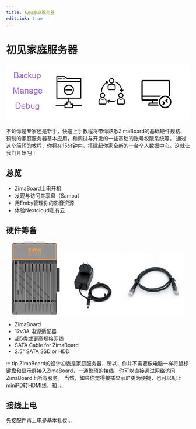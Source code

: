 ```yaml
---
title: 初见家庭服务器
editLink: true
---
```


# 初见家庭服务器

![ZimaBoard](./images/hero-image-get-started.png)

不论你是专家还是新手，快速上手教程将带你熟悉ZimaBoard的基础硬件规格、预制的家庭服务器基本应用，和调试与开发的一些基础的账号权限系统等。
通过这个简短的教程，你将在15分钟内，搭建起你家全新的一台个人数据中心。这就让我们开始吧！

## 总览

- ZimaBoard上电开机
- 发现与访问共享盘（Samba）
- 用Emby管理你的影音资源
- 体验Nextcloud私有云

## 硬件筹备

<p style="text-align: center;" >
  <img src="/images/ZimaBoard/product_1.png" style="max-width: 33%; max-height: 200px;" />
  <img src="/images/Accessories/12V-3A-Power-Adapter-1.jpg" style="max-width: 33%; max-height: 200px;" />
  <img src="/images/Accessories/Cat5e-Ethernet-Cable-1.jpg" style="max-width: 33%; max-height: 200px;" />
</p>

- ZimaBoard 
- 12v3A 电源适配器
- 超5类或更高规格网线
- SATA Cable for ZimaBoard
- 2.5" SATA SSD or HDD

::: tip
ZimaBoard的设计初衷是家庭服务器，所以，你并不需要像电脑一样将鼠标键盘和显示屏接入ZimaBoard，一通繁琐的接线，你可以直接通过网络访问ZimaBoard上所有服务。
当然，如果你觉得接插显示屏更为便捷，也可以配上miniPD转HDMI线，和
:::

## 接线上电

先接配件再上电是基本礼仪...

